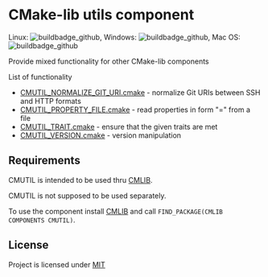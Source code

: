 
# CMake-lib utils component

Linux: ![buildbadge_github], Windows: ![buildbadge_github], Mac OS: ![buildbadge_github]

Provide mixed functionality for other CMake-lib components

List of functionality

- [CMUTIL_NORMALIZE_GIT_URI.cmake] - normalize Git URIs between SSH and HTTP formats
- [CMUTIL_PROPERTY_FILE.cmake] - read properties in form "<key>=<value>" from a file
- [CMUTIL_TRAIT.cmake] - ensure that the given traits are met
- [CMUTIL_VERSION.cmake] - version manipulation

## Requirements

CMUTIL is intended to be used thru [CMLIB].

CMUTIL is not supposed to be used separately.

To use the component install [CMLIB] and call `FIND_PACKAGE(CMLIB COMPONENTS CMUTIL)`.

## License

Project is licensed under [MIT](LICENSE)



[CMUTIL_NORMALIZE_GIT_URI.cmake]: ./system_modules/CMUTIL_NORMALIZE_GIT_URI.cmake
[CMUTIL_PROPERTY_FILE.cmake]:     ./system_modules/CMUTIL_PROPERTY_FILE.cmake
[CMUTIL_VERSION.cmake]:           ./system_modules/CMUTIL_VERSION.cmake
[CMUTIL_TRAIT.cmake]:             ./system_modules/CMUTIL_TRAIT.cmake
[CMLIB]:                          https://github.com/cmakelib/cmakelib
[buildbadge_github]:              https://github.com/cmakelib/cmakelib-component-util/workflows/Tests/badge.svg
